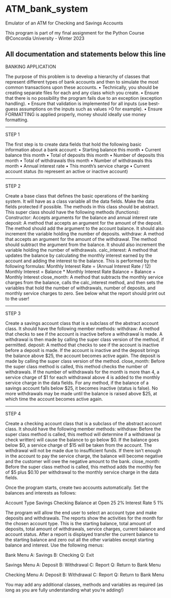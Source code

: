 # ATM_bank_system
Emulator of an ATM for Checking and Savings Accounts

This program is part of my final assignment for the Python Course @Concordia University - Winter 2023

All documentation and statements below this line
-----------------------------------------------------------------------------------------------------

BANKING APPLICATION

The purpose of this problem is to develop a hierarchy of classes that represent different types of bank accounts and then to simulate the most common transactions upon these accounts.
• Technically, you should be creating separate files for each and any class which you create.
• Ensure that there is no possibility the program fails due to an exception (exception handling).
• Ensure that validation is implemented for all inputs (use best-guess assumptions on the inputs such as values >0 for example).
• Ensure FORMATTING is applied properly, money should ideally use money formatting.

-----
STEP 1

The first step is to create data fields that hold the following basic information about a bank account:
• Starting balance this month
• Current balance this month
• Total of deposits this month
• Number of deposits this month
• Total of withdrawals this month
• Number of withdrawals this month
• Annual interest rate
• This month’s service charge
• Current account status (to represent an active or inactive account)

-----
STEP 2

Create a base class that defines the basic operations of the banking system. It will have as a class variable all the data fields. Make the data fields protected if possible.
The methods in this class should be abstract.
This super class should have the following methods (functions):
Constructor: Accepts arguments for the balance and annual interest rate
deposit: A method that accepts an argument for the amount of the deposit. The method should add the argument to the account balance. It should also increment the variable holding the number of deposits.
withdraw: A method that accepts an argument for the amount of the withdrawal. The method should subtract the argument from the balance. It should also increment the variable holding the number of withdrawals.
calc_interest: A method that updates the balance by calculating the monthly interest earned by the account and adding the interest to the balance. This is performed by the following formulas:
Monthly Interest Rate = (Annual Interest Rate / 12)
Monthly Interest = Balance * Monthly Interest Rate
Balance = Balance + Monthly Interest
close_month: A method that subtracts the monthly service charges from the balance, calls the calc_interest method, and then sets the variables that hold the number of withdrawals, number of deposits, and monthly service charges to zero. See below what the report should print out to the user!

-----
STEP 3

Create a savings account class that is a subclass of the abstract account class. It should have the following member methods:
withdraw: A method that checks to see if the account is inactive before a withdrawal is made. A withdrawal is then made by calling the super class version of the method, if permitted.
deposit: A method that checks to see if the account is inactive before a deposit is made. If the account is inactive and the deposit brings the balance above $25, the account becomes active again. The deposit is made by calling the super class version of the method.
close_month: Before the super class method is called, this method checks the number of withdrawals. If the number of withdrawals for the month is more than 4, a service charge of $1 for each withdrawal above 4 is added to the monthly service charge in the data fields.
For any method, if the balance of a savings account falls below $25, it becomes inactive (status is false). No more withdrawals may be made until the balance is raised above $25, at which time the account becomes active again.

-----
STEP 4

Create a checking account class that is a subclass of the abstract account class. It should have the following member methods:
withdraw: Before the super class method is called, this method will determine if a withdrawal (a check written) will cause the balance to go below $0. If the balance goes below $0, a service charge of $15 will be taken from the account. The withdrawal will not be made due to insufficient funds. If there isn’t enough in the account to pay the service charge, the balance will become negative and the customer will owe the negative amount to the bank.
close_month: Before the super class method is called, this method adds the monthly fee of $5 plus $0.10 per withdrawal to the monthly service charge in the data fields.

Once the program starts, create two accounts automatically.
Set the balances and interests as follows:

Account Type      Savings     Checking
Balance at Open   25          2%
Interest Rate     5           1%

The program will allow the end user to select an account type and make deposits and withdrawals. The reports show the activities for the month for the chosen account type. This is the starting balance, total amount of deposits, total amount of withdrawals, service charges, current balance and account status. After a report is displayed transfer the current balance to the starting balance and zero out all the other variables except starting balance and interest. Use the following menus:

Bank Menu
A: Savings
B: Checking
Q: Exit

Savings Menu
A: Deposit
B: Withdrawal
C: Report
Q: Return to Bank Menu

Checking Menu
A: Deposit
B: Withdrawal
C: Report
Q: Return to Bank Menu

You may add any additional classes, methods and variables as required (as long as you are fully understanding what you’re adding!)







